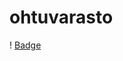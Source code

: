# ohtuvarasto

! [Badge](https://github.com/Nanotiike/ohtuvarasto/blob/main/.github/workflows/main.yml/badge.svg)
